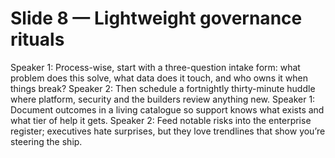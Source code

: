 # Slide 8 — Lightweight governance rituals

Speaker 1: Process-wise, start with a three-question intake form: what problem does this solve, what data does it touch, and who owns it when things break?
Speaker 2: Then schedule a fortnightly thirty-minute huddle where platform, security and the builders review anything new.
Speaker 1: Document outcomes in a living catalogue so support knows what exists and what tier of help it gets.
Speaker 2: Feed notable risks into the enterprise register; executives hate surprises, but they love trendlines that show you’re steering the ship.
